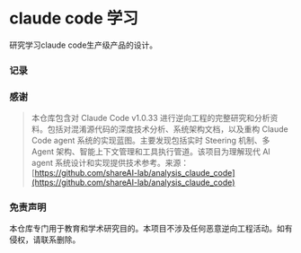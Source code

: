 # claude code 学习

研究学习claude code生产级产品的设计。

### 记录


### 感谢


>本仓库包含对 Claude Code v1.0.33 进行逆向工程的完整研究和分析资料。包括对混淆源代码的深度技术分析、系统架构文档，以及重构 Claude Code agent 系统的实现蓝图。主要发现包括实时 Steering 机制、多 Agent 架构、智能上下文管理和工具执行管道。该项目为理解现代 AI agent 系统设计和实现提供技术参考。来源：[https://github.com/shareAI-lab/analysis_claude_code](https://github.com/shareAI-lab/analysis_claude_code)


### 免责声明

本仓库专门用于教育和学术研究目的。本项目不涉及任何恶意逆向工程活动。如有侵权，请联系删除。